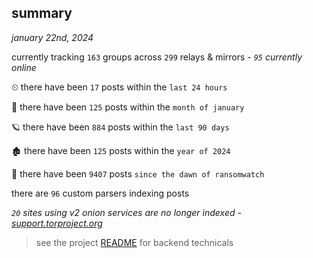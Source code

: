 
## summary
_january 22nd, 2024_

currently tracking `163` groups across `299` relays & mirrors - _`95` currently online_

⏲ there have been `17` posts within the `last 24 hours`

🦈 there have been `125` posts within the `month of january`

🪐 there have been `884` posts within the `last 90 days`

🏚 there have been `125` posts within the `year of 2024`

🦕 there have been `9407` posts `since the dawn of ransomwatch`

there are `96` custom parsers indexing posts

_`20` sites using v2 onion services are no longer indexed - [support.torproject.org](https://support.torproject.org/onionservices/v2-deprecation/)_

> see the project [README](https://github.com/joshhighet/ransomwatch#ransomwatch--) for backend technicals
